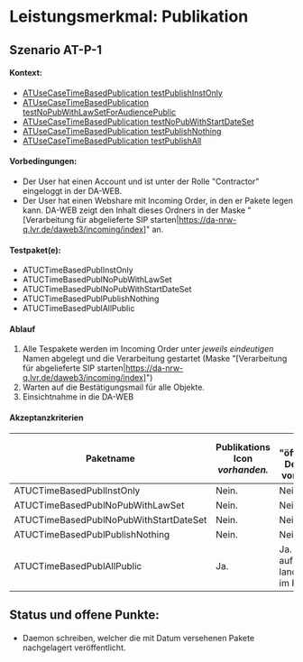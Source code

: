 # Leistungsmerkmal: Publikation

## Szenario AT-P-1

#### Kontext:

* [ATUseCaseTimeBasedPublication  testPublishInstOnly](../../src/test/java/de/uzk/hki/da/at/ATTimeBasedPublication.java#testPublishInstOnly)
* [ATUseCaseTimeBasedPublication  testNoPubWithLawSetForAudiencePublic](../../src/test/java/de/uzk/hki/da/at/ATTimeBasedPublication.java#testNoPubWithLawSetForAudiencePublic)
* [ATUseCaseTimeBasedPublication testNoPubWithStartDateSet](../../src/test/java/de/uzk/hki/da/at/ATTimeBasedPublication.java#testNoPubWithStartDateSet)
* [ATUseCaseTimeBasedPublication testPublishNothing](../../src/test/java/de/uzk/hki/da/at/ATTimeBasedPublication.java#testPublishNothing)
* [ATUseCaseTimeBasedPublication testPublishAll](../../src/test/java/de/uzk/hki/da/at/ATTimeBasedPublication.java#testPublishAll)

#### Vorbedingungen:

* Der User hat einen Account und ist unter der Rolle "Contractor" eingeloggt in der DA-WEB.
* Der User hat einen Webshare mit Incoming Order, in den er Pakete legen kann. DA-WEB zeigt den Inhalt dieses Ordners in der Maske&nbsp;"[Verarbeitung für abgelieferte SIP starten|https://da-nrw-q.lvr.de/daweb3/incoming/index]" an.

#### Testpaket(e):

* ATUCTimeBasedPublInstOnly
* ATUCTimeBasedPublNoPubWithLawSet
* ATUCTimeBasedPublNoPubWithStartDateSet
* ATUCTimeBasedPublPublishNothing
* ATUCTimeBasedPublAllPublic

#### Ablauf

1. Alle Tespakete werden im Incoming Order unter *jeweils eindeutigen* Namen abgelegt und die Verarbeitung gestartet (Maske "[Verarbeitung für abgelieferte SIP starten|https://da-nrw-q.lvr.de/daweb3/incoming/index]")
1. Warten auf die Bestätigungsmail für alle Objekte.
1. Einsichtnahme in die DA-WEB

#### Akzeptanzkriterien



| Paketname | Publikations Icon *vorhanden.* | Link "öffentliche Derivate" vorhanden |
|----|---------------------|--------------------------|
| ATUCTimeBasedPublInstOnly | Nein. | Nein. |
| ATUCTimeBasedPublNoPubWithLawSet| Nein. | Nein. |
| ATUCTimeBasedPublNoPubWithStartDateSet | Nein. | Nein. |
| ATUCTimeBasedPublPublishNothing | Nein. | Nein. |
| ATUCTimeBasedPublAllPublic | Ja. | Ja. Bei Klick auf das Icon landet man im Fedora  |

## Status und offene Punkte:

####

* Daemon schreiben, welcher die mit Datum versehenen Pakete nachgelagert veröffentlicht. 

##
